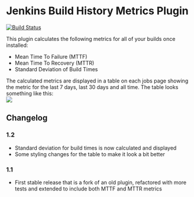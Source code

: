 Jenkins Build History Metrics Plugin
======================================

[![Build Status](https://ci.jenkins.io/job/Plugins/job/configuration-as-code-plugin/job/master/badge/icon)](https://ci.jenkins.io/job/Plugins/job/configuration-as-code-plugin/job/master/)

This plugin calculates the following metrics for all of your builds once
installed:

-   Mean Time To Failure (MTTF)
-   Mean Time To Recovery (MTTR)
-   Standard Deviation of Build Times

The calculated metrics are displayed in a table on each jobs page
showing the metric for the last 7 days, last 30 days and all time.  The
table looks something like this:  
![](https://wiki.jenkins.io/download/attachments/74417004/build-history-metrics-plugin-table.jpg?version=1&modificationDate=1433604472000&api=v2)

## Changelog

### 1.2

-   Standard deviation for build times is now calculated and displayed
-   Some styling changes for the table to make it look a bit better

### 1.1

-   First stable release that is a fork of an old plugin, refactored
    with more tests and extended to include both MTTF and MTTR metrics

